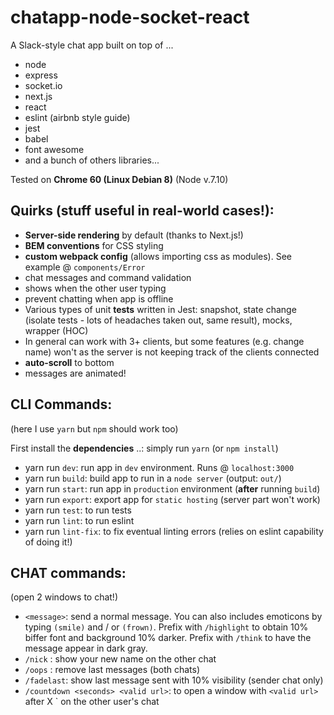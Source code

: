 # chatapp-node-socket-react
A Slack-style chat app built on top of ...
- node
- express
- socket.io
- next.js
- react
- eslint (airbnb style guide)
- jest
- babel
- font awesome
- and a bunch of others libraries...

Tested on **Chrome 60 (Linux Debian 8)** (Node v.7.10)

## Quirks (stuff useful in real-world cases!):
- **Server-side rendering** by default (thanks to Next.js!)
- **BEM conventions** for CSS styling
- **custom webpack config** (allows importing css as modules). See example @ `components/Error`
- chat messages and command validation
- shows when the other user typing
- prevent chatting when app is offline
- Various types of unit **tests** written in Jest: snapshot, state change (isolate tests - lots of headaches taken out, same result), mocks, wrapper (HOC)
- In general can work with 3+ clients, but some features (e.g. change name) won't as the server is not keeping track of the clients connected
- **auto-scroll** to bottom
- messages are animated!

## CLI Commands:
(here I use `yarn` but `npm` should work too)

First install the **dependencies** ..: simply run `yarn` (or `npm install`)

- yarn run `dev`: run app in `dev` environment. Runs @ `localhost:3000`
- yarn run `build`: build app to run in a `node server` (output: `out/`)
- yarn run `start`: run app in `production` environment (**after** running `build`)
- yarn run `export`: export app for `static hosting` (server part won't work)
- yarn run `test`: to run tests
- yarn run `lint`: to run eslint
- yarn run `lint-fix`: to fix eventual linting errors (relies on eslint capability of doing it!)

## CHAT commands:
(open 2 windows to chat!)

- `<message>`: send a normal message. You can also includes emoticons by typing `(smile)` and / or `(frown)`. Prefix with `/highlight` to obtain 10% biffer font and background 10% darker. Prefix with `/think` to have the message appear in dark gray.
- `/nick` <name>: show your new name on the other chat
- `/oops` : remove last messages (both chats)
- `/fadelast`: show last message sent with 10% visibility (sender chat only)
- `/countdown <seconds> <valid url>`: to open a window with `<valid url>` after X `<seconds> on the other user's chat
